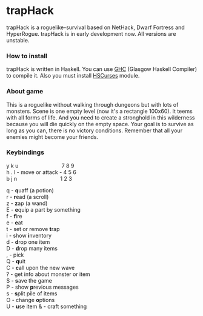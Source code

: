 # trapHack
trapHack is a roguelike-survival based on NetHack, Dwarf Fortress and HyperRogue. trapHack is in early development now. All versions are unstable.
### How to install
trapHack is written in Haskell. You can use [GHC](https://www.haskell.org/ghc/) (Glasgow Haskell Compiler) to compile it. Also you must install [HSCurses](https://hackage.haskell.org/package/hscurses) module.
### About game
This is a roguelike without walking through dungeons but with lots of monsters. Scene is one empty level (now it's a rectangle 100x60). It teems with all forms of life. And you need to create a stronghold in this wilderness because you will die quickly on the empty space. Your goal is to survive as long as you can, there is no victory conditions. Remember that all your enemies might become your friends.
### Keybindings
y k u &nbsp;&nbsp;&nbsp;&nbsp;&nbsp;&nbsp;&nbsp;&nbsp;&nbsp;&nbsp;&nbsp;&nbsp;&nbsp;&nbsp;&nbsp;&nbsp;&nbsp;&nbsp;&nbsp;&nbsp;&nbsp;&nbsp;&nbsp;&nbsp;&nbsp;&nbsp;&nbsp; 7 8 9  
h . l - move or attack - 4 5 6  
b j n &nbsp;&nbsp;&nbsp;&nbsp;&nbsp;&nbsp;&nbsp;&nbsp;&nbsp;&nbsp;&nbsp;&nbsp;&nbsp;&nbsp;&nbsp;&nbsp;&nbsp;&nbsp;&nbsp;&nbsp;&nbsp;&nbsp;&nbsp;&nbsp;&nbsp;&nbsp;&nbsp; 1 2 3  

q - **q**uaff (a potion)  
r - **r**ead (a scroll)  
z - **z**ap (a wand)  
E - **e**quip a part by something  
f - **f**ire  
e - **e**at  
t - set or remove **t**rap  
i - show **i**nventory  
d - **d**rop one item  
D - **d**rop many items  
, - pick  
Q - **q**uit  
C - **c**all upon the new wave  
? - get info about monster or item  
S - **s**ave the game  
P - show **p**revious messages  
s - **s**plit pile of items  
O - change **o**ptions  
U - **u**se item
& - craft something  
